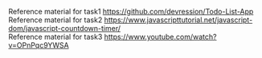 Reference material for task1
https://github.com/devression/Todo-List-App
<br/>
Reference material for task2
https://www.javascripttutorial.net/javascript-dom/javascript-countdown-timer/
<br/>
Reference material for task3
https://www.youtube.com/watch?v=OPnPqc9YWSA
